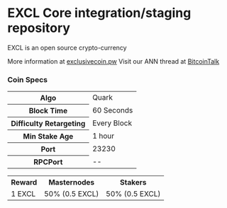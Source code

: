 EXCL Core integration/staging repository
=====================================

EXCL is an open source crypto-currency

More information at [exclusivecoin.pw](https://exclusivecoin.pw/)
Visit our ANN thread at [BitcoinTalk](https://bitcointalk.org/index.php?topic=1546005)

### Coin Specs
<table>
<tr><th>Algo</th><td>Quark</td></tr>
<tr><th>Block Time</th><td>60 Seconds</td></tr>
<tr><th>Difficulty Retargeting</th><td>Every Block</td></tr>
<tr><th>Min Stake Age</th><td>1 hour</td></tr>
<tr><th>Port</th><td>23230</td></tr>
<tr><th>RPCPort</th><td> -- </td></tr>
</table>

<table>
<tr><th>Reward</th><th>Masternodes</th><th>Stakers</th></tr>
<tr><td>1 EXCL</td><td>50% (0.5 EXCL)</td><td>50% (0.5 EXCL)</td></tr>
</table>



  
